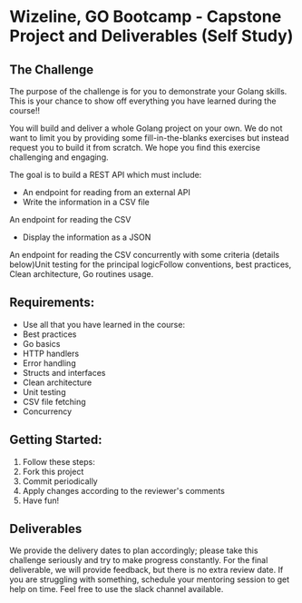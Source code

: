 # Wizeline, GO Bootcamp - Capstone Project and Deliverables (Self Study)

## The Challenge

The purpose of the challenge is for you to demonstrate your Golang skills. This is your chance to show off everything you have learned during the course!!

You will build and deliver a whole Golang project on your own. We do not want to limit you by providing some fill-in-the-blanks exercises but instead request you to build it from scratch. We hope you find this exercise challenging and engaging.

The goal is to build a REST API which must include:
- An endpoint for reading from an external API
- Write the information in a CSV file

An endpoint for reading the CSV
- Display the information as a JSON

An endpoint for reading the CSV concurrently with some criteria (details below)Unit testing for the principal logicFollow conventions, best practices, Clean architecture, Go routines usage.

## Requirements:
- Use all that you have learned in the course:
- Best practices
- Go basics
- HTTP handlers
- Error handling
- Structs and interfaces
- Clean architecture
- Unit testing
- CSV file fetching
- Concurrency

## Getting Started:
1. Follow these steps:
2. Fork this project
3. Commit periodically
4. Apply changes according to the reviewer's comments
5. Have fun!

## Deliverables
We provide the delivery dates to plan accordingly; please take this challenge seriously and try to make progress constantly.
For the final deliverable, we will provide feedback, but there is no extra review date. If you are struggling with something, schedule your mentoring session to get help on time. Feel free to use the slack channel available.